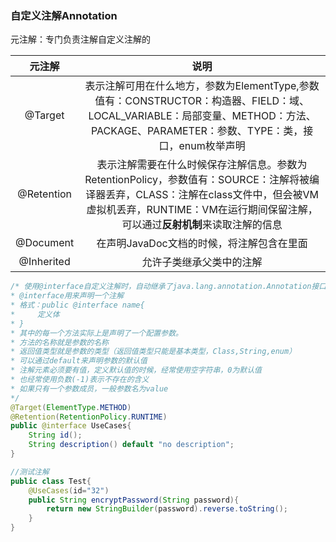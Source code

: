 ### 自定义注解Annotation

元注解：专门负责注解自定义注解的

|   元注解   |                             说明                             |
| :--------: | :----------------------------------------------------------: |
|  @Target   | 表示注解可用在什么地方，参数为ElementType,参数值有：CONSTRUCTOR：构造器、FIELD：域、LOCAL_VARIABLE：局部变量、METHOD：方法、PACKAGE、PARAMETER：参数、TYPE：类，接口，enum枚举声明 |
| @Retention | 表示注解需要在什么时候保存注解信息。参数为RetentionPolicy，参数值有：SOURCE：注解将被编译器丢弃，CLASS：注解在class文件中，但会被VM虚拟机丢弃，RUNTIME：VM在运行期间保留注解，可以通过**反射机制**来读取注解的信息 |
| @Document  |          在声明JavaDoc文档的时候，将注解包含在里面           |
| @Inherited |                   允许子类继承父类中的注解                   |

```java
/* 使用@interface自定义注解时，自动继承了java.lang.annotation.Annotation接口
* @interface用来声明一个注解
* 格式：public @interface name{
*     定义体
* }
* 其中的每一个方法实际上是声明了一个配置参数。
* 方法的名称就是参数的名称
* 返回值类型就是参数的类型（返回值类型只能是基本类型，Class,String,enum）
* 可以通过default来声明参数的默认值
* 注解元素必须要有值，定义默认值的时候，经常使用空字符串，0为默认值
* 也经常使用负数(-1)表示不存在的含义
* 如果只有一个参数成员，一般参数名为value
*/
@Target(ElementType.METHOD)
@Retention(RetentionPolicy.RUNTIME)
public @interface UseCases{
    String id();
    String description() default "no description";
}

//测试注解
public class Test{
    @UseCases(id="32")
    public String encryptPassword(String password){
        return new StringBuilder(password).reverse.toString();
    }
}
```


